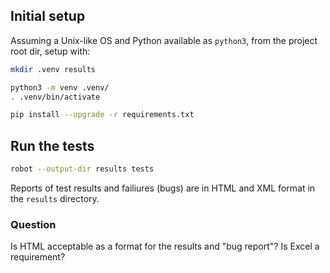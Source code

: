 ## Initial setup
Assuming a Unix-like OS and Python available as `python3`, from the project root dir, setup with:
```bash
mkdir .venv results

python3 -m venv .venv/
. .venv/bin/activate

pip install --upgrade -r requirements.txt
```

## Run the tests
```bash
robot --output-dir results tests
```

Reports of test results and failiures (bugs) are in HTML and XML format in the `results` directory.

### Question
Is HTML acceptable as a format for the results and "bug report"? Is Excel a requirement?

